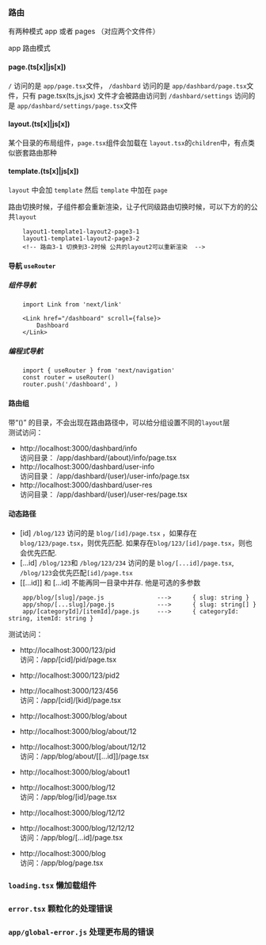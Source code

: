 ### 路由

有两种模式 app 或者 pages （对应两个文件件）

app 路由模式

#### page.(ts[x]|js[x])

`/` 访问的是 `app/page.tsx`文件，
`/dashbard` 访问的是 `app/dashbard/page.tsx`文件，只有 page.tsx(ts,js,jsx) 文件才会被路由访问到
`/dashbard/settings` 访问的是 `app/dashbard/settings/page.tsx`文件

#### layout.(ts[x]|js[x])

某个目录的布局组件，`page.tsx`组件会加载在 `layout.tsx`的`children`中，有点类似嵌套路由那种

#### template.(ts[x]|js[x])

`layout` 中会加 `template` 然后 `template` 中加在 `page`

路由切换时候，子组件都会重新渲染，让子代同级路由切换时候，可以下方的的公共`layout`

```
    layout1-template1-layout2-page3-1
    layout1-template1-layout2-page3-2
    <!-- 路由3-1 切换到3-2时候 公共的layout2可以重新渲染  -->
```

#### 导航 `useRouter`

##### 组件导航

```
    import Link from 'next/link'

    <Link href="/dashboard" scroll={false}>
        Dashboard
    </Link>

```

##### 编程式导航

```
    import { useRouter } from 'next/navigation'
    const router = useRouter()
    router.push('/dashboard', )
```

#### 路由组

带“()” 的目录，不会出现在路由路径中，可以给分组设置不同的`layout`层  
测试访问：

- http://localhost:3000/dashbard/info   
  访问目录： /app/dashbard/(about)/info/page.tsx
- http://localhost:3000/dashbard/user-info   
  访问目录： /app/dashbard/(user)/user-info/page.tsx
- http://localhost:3000/dashbard/user-res   
  访问目录： /app/dashbard/(user)/user-res/page.tsx

#### 动态路径

- \[id] `/blog/123` 访问的是 `blog/[id]/page.tsx` ，如果存在`blog/123/page.tsx`，则优先匹配. 如果存在`blog/123/[id]/page.tsx`，则也会优先匹配.
- \[...id] `/blog/123`和 `/blog/123/234` 访问的是 `blog/[...id]/page.tsx`, `/blog/123`会优先匹配`[id]/page.tsx`
- \[\[...id]] 和 \[...id] 不能再同一目录中并存. 他是可选的多参数

```
    app/blog/[slug]/page.js	              --->      { slug: string }
    app/shop/[...slug]/page.js	          --->      { slug: string[] }
    app/[categoryId]/[itemId]/page.js 	  --->  	{ categoryId: string, itemId: string }
```

测试访问：

- http://localhost:3000/123/pid  
   访问：/app/\[cid]/pid/page.tsx

- http://localhost:3000/123/pid2
- http://localhost:3000/123/456  
  访问：/app/\[cid]/\[kid]/page.tsx

- http://localhost:3000/blog/about
- http://localhost:3000/blog/about/12
- http://localhost:3000/blog/about/12/12  
  访问：/app/blog/about/\[\[...id]]/page.tsx

- http://localhost:3000/blog/about1
- http://localhost:3000/blog/12  
  访问：/app/blog/\[id]/page.tsx

- http://localhost:3000/blog/12/12
- http://localhost:3000/blog/12/12/12  
  访问：/app/blog/\[...id]/page.tsx

- http://localhost:3000/blog  
  访问：/app/blog/page.tsx


### `loading.tsx` 懒加载组件

### `error.tsx`   颗粒化的处理错误
### `app/global-error.js` 处理更布局的错误
